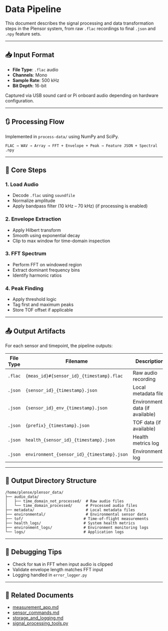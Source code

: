# Data Pipeline

This document describes the signal processing and data transformation steps in the Plensor system, from raw `.flac` recordings to final `.json` and `.npy` feature sets.

---

## 📥 Input Format

- **File Type**: `.flac` audio
- **Channels**: Mono
- **Sample Rate**: 500 kHz
- **Bit Depth**: 16-bit

Captured via USB sound card or Pi onboard audio depending on hardware configuration.

---

## 🔃 Processing Flow

Implemented in `process-data/` using NumPy and SciPy.

```
FLAC → WAV → Array → FFT + Envelope + Peak → Feature JSON + Spectral .npy
```

---

## 🧪 Core Steps

### 1. Load Audio

- Decode `.flac` using `soundfile`
- Normalize amplitude
- Apply bandpass filter (10 kHz – 70 kHz) (if processing is enabled)

### 2. Envelope Extraction

- Apply Hilbert transform
- Smooth using exponential decay
- Clip to max window for time-domain inspection

### 3. FFT Spectrum

- Perform FFT on windowed region
- Extract dominant frequency bins
- Identify harmonic ratios

### 4. Peak Finding

- Apply threshold logic
- Tag first and maximum peaks
- Store TOF offset if applicable

---

## 📤 Output Artifacts

For each sensor and timepoint, the pipeline outputs:

| File Type | Filename                          | Description                   |
|-----------|-----------------------------------|-------------------------------|
| `.flac`   | `{meas_id}#{sensor_id}_{timestamp}.flac` | Raw audio recording |
| `.json`   | `{sensor_id}_{timestamp}.json`   | Local metadata file           |
| `.json`   | `{sensor_id}_env_{timestamp}.json` | Environmental data (if available) |
| `.json`   | `{prefix}_{timestamp}.json`      | TOF data (if available)       |
| `.json`   | `health_{sensor_id}_{timestamp}.json` | Health metrics log |
| `.json`   | `environment_{sensor_id}_{timestamp}.json` | Environment log |

---

## 📁 Output Directory Structure

```
/home/plense/plensor_data/
├── audio_data/
│   ├── time_domain_not_processed/  # Raw audio files
│   └── time_domain_processed/      # Processed audio files
├── metadata/                       # Local metadata files
├── environmental/                  # Environmental sensor data
├── tof/                           # Time-of-flight measurements
├── health_logs/                   # System health metrics
├── environment_logs/              # Environment monitoring logs
└── logs/                          # Application logs
```

---

## 🧪 Debugging Tips

- Check for `NaN` in FFT when input audio is clipped
- Validate envelope length matches FFT input
- Logging handled in `error_logger.py`

---

## 🔗 Related Documents

- [measurement_app.md](measurement_app.md)
- [sensor_commands.md](sensor_commands.md)
- [storage_and_logging.md](storage_and_logging.md)
- [signal_processing_tools.py](../code/process-data/)
